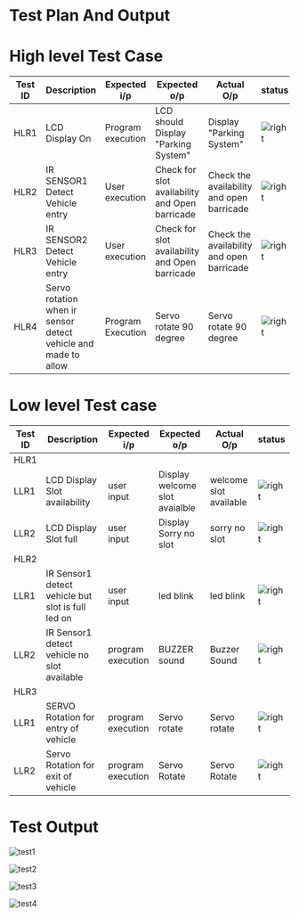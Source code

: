 # Test Plan And Output
# High level Test Case
|Test ID|Description|Expected i/p|Expected o/p|Actual O/p|status|
|---|----|---|---|---|---|
|HLR1|LCD Display On|Program execution|LCD should Display "Parking System"|Display "Parking System"|![right](https://user-images.githubusercontent.com/89115879/157066408-8fe0a8c7-4d1c-42c3-b2ac-ee2f14991684.PNG)|
|HLR2|IR SENSOR1 Detect Vehicle entry |User execution|Check for slot availability and Open barricade|Check the availability and open barricade|![right](https://user-images.githubusercontent.com/89115879/157066408-8fe0a8c7-4d1c-42c3-b2ac-ee2f14991684.PNG)|
|HLR3|IR SENSOR2 Detect Vehicle entry |User execution|Check for slot availability and Open barricade|Check the availability and open barricade|![right](https://user-images.githubusercontent.com/89115879/157066408-8fe0a8c7-4d1c-42c3-b2ac-ee2f14991684.PNG)|
|HLR4|Servo rotation when ir sensor detect vehicle and made to allow|Program Execution|Servo rotate 90 degree|Servo rotate 90 degree|![right](https://user-images.githubusercontent.com/89115879/157066408-8fe0a8c7-4d1c-42c3-b2ac-ee2f14991684.PNG)|


# Low level Test case
|Test ID|Description|Expected i/p|Expected o/p|Actual O/p|status|
|---|----|---|---|---|---|
|HLR1|
|LLR1|LCD Display Slot availability|user input|Display welcome slot avaialble|welcome slot available|![right](https://user-images.githubusercontent.com/89115879/157066408-8fe0a8c7-4d1c-42c3-b2ac-ee2f14991684.PNG)|
|LLR2|LCD Display Slot full|user input|Display Sorry no slot|sorry no slot|![right](https://user-images.githubusercontent.com/89115879/157066408-8fe0a8c7-4d1c-42c3-b2ac-ee2f14991684.PNG)|
|HLR2|
|LLR1|IR Sensor1 detect vehicle but slot is full led on|user input|led blink|led blink|![right](https://user-images.githubusercontent.com/89115879/157066408-8fe0a8c7-4d1c-42c3-b2ac-ee2f14991684.PNG)|
|LLR2|IR Sensor1 detect vehicle no slot available|program execution|BUZZER sound|Buzzer Sound|![right](https://user-images.githubusercontent.com/89115879/157066408-8fe0a8c7-4d1c-42c3-b2ac-ee2f14991684.PNG)|
|HLR3|
|LLR1| SERVO Rotation for entry of vehicle |program execution|Servo rotate|Servo rotate|![right](https://user-images.githubusercontent.com/89115879/157066408-8fe0a8c7-4d1c-42c3-b2ac-ee2f14991684.PNG)|
|LLR2|Servo Rotation for exit of vehicle|program execution|Servo Rotate|Servo Rotate|![right](https://user-images.githubusercontent.com/89115879/157066408-8fe0a8c7-4d1c-42c3-b2ac-ee2f14991684.PNG)|


# Test Output
![test1](https://user-images.githubusercontent.com/89115879/157079668-64c03963-b300-467d-a165-9ed4f74946a1.PNG)


![test2](https://user-images.githubusercontent.com/89115879/157079760-b64716e4-23a9-4c91-958a-03967a0eca78.PNG)

![test3](https://user-images.githubusercontent.com/89115879/157080258-56306e98-9620-42e0-9612-de21c1d2caa0.PNG)


![test4](https://user-images.githubusercontent.com/89115879/157080478-c0b273b4-e9b7-4f86-ac20-c26c82b812de.PNG)


